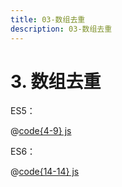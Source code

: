 ```yaml
---
title: 03-数组去重
description: 03-数组去重
---
```


# 3. 数组去重

ES5：

@[code{4-9} js](./src/03-array-de-duplication.js)

ES6：

@[code{14-14} js](./src/03-array-de-duplication.js)
